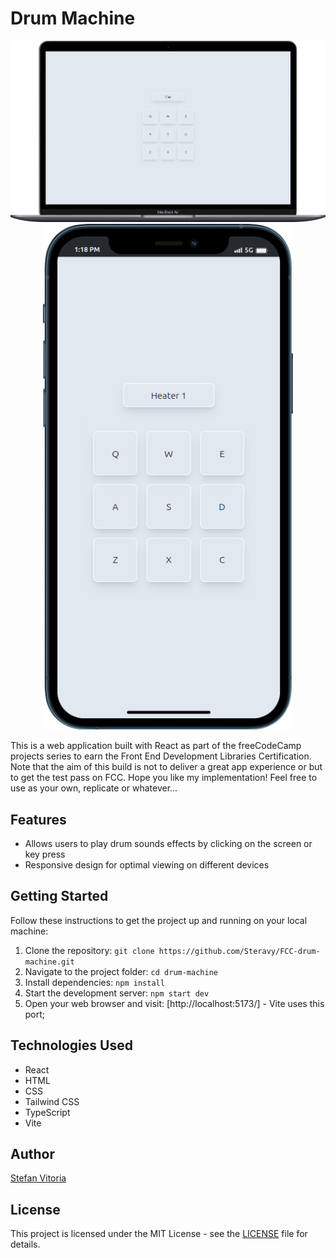# Drum Machine

<div align="center">
  <img src="https://github.com/Steravy/drum-machine/blob/main/public/dsk.png" alt="Drum Machine" width="800px" height='auto' />
</div>
<div align="center">
  <img src="https://github.com/Steravy/drum-machine/blob/main/public/mobile.png" alt="Drum Machine" width="400px" height='auto' />
</div>

This is a web application built with React as part of the freeCodeCamp projects series to earn the Front End Development Libraries Certification. Note that the aim of this build is not to deliver a great app experience or but to get the test pass on FCC.
Hope you like my implementation! Feel free to use as your own, replicate or whatever...

## Features

- Allows users to play drum sounds effects by clicking on the screen or key press
- Responsive design for optimal viewing on different devices

## Getting Started

Follow these instructions to get the project up and running on your local machine:

1. Clone the repository: `git clone https://github.com/Steravy/FCC-drum-machine.git`
2. Navigate to the project folder: `cd drum-machine`
3. Install dependencies: `npm install`
4. Start the development server: `npm start dev`
5. Open your web browser and visit: [http://localhost:5173/] - Vite uses this port;

## Technologies Used

- React
- HTML
- CSS
- Tailwind CSS
- TypeScript
- Vite

## Author

[Stefan Vitoria](https://github.com/Steravy)

## License

This project is licensed under the MIT License - see the [LICENSE](LICENSE) file for details.